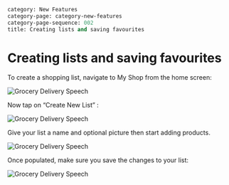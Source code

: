 ```meta
category: New Features
category-page: category-new-features
category-page-sequence: 002
title: Creating lists and saving favourites
```

# Creating lists and saving favourites

To create a shopping list, navigate to My Shop from the home screen: 

![Grocery Delivery Speech](images/image-newfeatures-myshop-home.png)

Now tap on “Create New List” :

![Grocery Delivery Speech](images/image-newfeatures-newlist.png)

Give your list a name and optional picture then start adding products.

![Grocery Delivery Speech](images/image-newfeatures-newlist-create.png)

Once populated, make sure you save the changes to your list: 

![Grocery Delivery Speech](images/image-newfeatures-newlist-view.png)